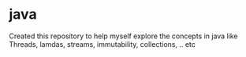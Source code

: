 # java
Created this repository to help myself explore the concepts in java like Threads, lamdas, streams, immutability, collections, .. etc
